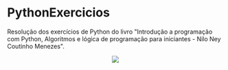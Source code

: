 # PythonExercicios
Resolução dos exercícios de Python do livro "Introdução a programação com Python, Algoritmos e lógica de programação para iniciantes - Nilo Ney Coutinho Menezes".


<div align="center">
<img src="https://user-images.githubusercontent.com/44137159/180644231-7a27a487-0874-4085-b8cf-6960562321ef.jpg width="300px" />

</div>

